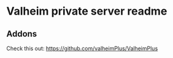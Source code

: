 # Valheim private server readme

## Addons

Check this out:
https://github.com/valheimPlus/ValheimPlus
